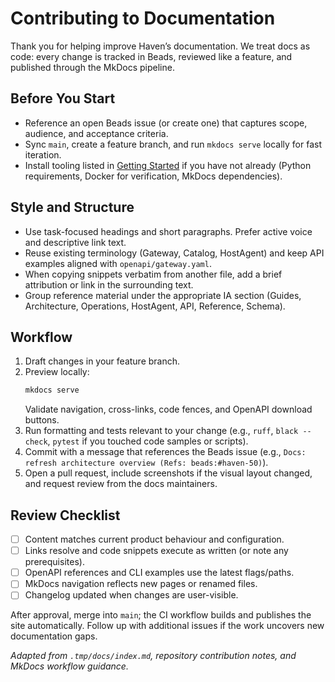 # Contributing to Documentation

Thank you for helping improve Haven’s documentation. We treat docs as code: every change is tracked in Beads, reviewed like a feature, and published through the MkDocs pipeline.

## Before You Start
- Reference an open Beads issue (or create one) that captures scope, audience, and acceptance criteria.
- Sync `main`, create a feature branch, and run `mkdocs serve` locally for fast iteration.
- Install tooling listed in [Getting Started](getting-started.md) if you have not already (Python requirements, Docker for verification, MkDocs dependencies).

## Style and Structure
- Use task-focused headings and short paragraphs. Prefer active voice and descriptive link text.
- Reuse existing terminology (Gateway, Catalog, HostAgent) and keep API examples aligned with `openapi/gateway.yaml`.
- When copying snippets verbatim from another file, add a brief attribution or link in the surrounding text.
- Group reference material under the appropriate IA section (Guides, Architecture, Operations, HostAgent, API, Reference, Schema).

## Workflow
1. Draft changes in your feature branch.
2. Preview locally:
   ```bash
   mkdocs serve
   ```
   Validate navigation, cross-links, code fences, and OpenAPI download buttons.
3. Run formatting and tests relevant to your change (e.g., `ruff`, `black --check`, `pytest` if you touched code samples or scripts).
4. Commit with a message that references the Beads issue (e.g., `Docs: refresh architecture overview (Refs: beads:#haven-50)`).
5. Open a pull request, include screenshots if the visual layout changed, and request review from the docs maintainers.

## Review Checklist
- [ ] Content matches current product behaviour and configuration.
- [ ] Links resolve and code snippets execute as written (or note any prerequisites).
- [ ] OpenAPI references and CLI examples use the latest flags/paths.
- [ ] MkDocs navigation reflects new pages or renamed files.
- [ ] Changelog updated when changes are user-visible.

After approval, merge into `main`; the CI workflow builds and publishes the site automatically. Follow up with additional issues if the work uncovers new documentation gaps.

_Adapted from `.tmp/docs/index.md`, repository contribution notes, and MkDocs workflow guidance._
